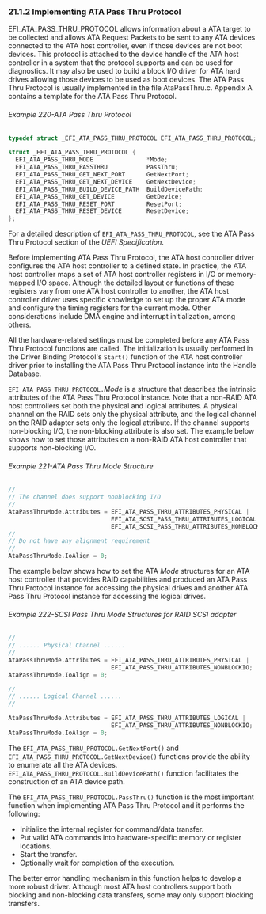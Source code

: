 <!--- @file
  21.1.2 Implementing ATA Pass Thru Protocol

  Copyright (c) 2012-2018, Intel Corporation. All rights reserved.<BR>

  Redistribution and use in source (original document form) and 'compiled'
  forms (converted to PDF, epub, HTML and other formats) with or without
  modification, are permitted provided that the following conditions are met:

  1) Redistributions of source code (original document form) must retain the
     above copyright notice, this list of conditions and the following
     disclaimer as the first lines of this file unmodified.

  2) Redistributions in compiled form (transformed to other DTDs, converted to
     PDF, epub, HTML and other formats) must reproduce the above copyright
     notice, this list of conditions and the following disclaimer in the
     documentation and/or other materials provided with the distribution.

  THIS DOCUMENTATION IS PROVIDED BY TIANOCORE PROJECT "AS IS" AND ANY EXPRESS OR
  IMPLIED WARRANTIES, INCLUDING, BUT NOT LIMITED TO, THE IMPLIED WARRANTIES OF
  MERCHANTABILITY AND FITNESS FOR A PARTICULAR PURPOSE ARE DISCLAIMED. IN NO
  EVENT SHALL TIANOCORE PROJECT  BE LIABLE FOR ANY DIRECT, INDIRECT, INCIDENTAL,
  SPECIAL, EXEMPLARY, OR CONSEQUENTIAL DAMAGES (INCLUDING, BUT NOT LIMITED TO,
  PROCUREMENT OF SUBSTITUTE GOODS OR SERVICES; LOSS OF USE, DATA, OR PROFITS;
  OR BUSINESS INTERRUPTION) HOWEVER CAUSED AND ON ANY THEORY OF LIABILITY,
  WHETHER IN CONTRACT, STRICT LIABILITY, OR TORT (INCLUDING NEGLIGENCE OR
  OTHERWISE) ARISING IN ANY WAY OUT OF THE USE OF THIS DOCUMENTATION, EVEN IF
  ADVISED OF THE POSSIBILITY OF SUCH DAMAGE.

-->

### 21.1.2 Implementing ATA Pass Thru Protocol

EFI_ATA_PASS_THRU_PROTOCOL allows information about a ATA target to be
collected and allows ATA Request Packets to be sent to any ATA devices
connected to the ATA host controller, even if those devices are not boot
devices. This protocol is attached to the device handle of the ATA host
controller in a system that the protocol supports and can be used for
diagnostics. It may also be used to build a block I/O driver for ATA hard
drives allowing those devices to be used as boot devices. The ATA Pass Thru
Protocol is usually implemented in the file AtaPassThru.c. Appendix A contains
a template for the ATA Pass Thru Protocol.

###### Example 220-ATA Pass Thru Protocol

```c
typedef struct _EFI_ATA_PASS_THRU_PROTOCOL EFI_ATA_PASS_THRU_PROTOCOL;

struct _EFI_ATA_PASS_THRU_PROTOCOL {
  EFI_ATA_PASS_THRU_MODE               *Mode;
  EFI_ATA_PASS_THRU_PASSTHRU           PassThru;
  EFI_ATA_PASS_THRU_GET_NEXT_PORT      GetNextPort;
  EFI_ATA_PASS_THRU_GET_NEXT_DEVICE    GetNextDevice;
  EFI_ATA_PASS_THRU_BUILD_DEVICE_PATH  BuildDevicePath;
  EFI_ATA_PASS_THRU_GET_DEVICE         GetDevice;
  EFI_ATA_PASS_THRU_RESET_PORT         ResetPort;
  EFI_ATA_PASS_THRU_RESET_DEVICE       ResetDevice;
};
```

For a detailed description of `EFI_ATA_PASS_THRU_PROTOCOL`, see the ATA Pass
Thru Protocol section of the _UEFI Specification_.

Before implementing ATA Pass Thru Protocol, the ATA host controller driver
configures the ATA host controller to a defined state. In practice, the ATA
host controller maps a set of ATA host controller registers in I/O or
memory-mapped I/O space. Although the detailed layout or functions of these
registers vary from one ATA host controller to another, the ATA host controller
driver uses specific knowledge to set up the proper ATA mode and configure the
timing registers for the current mode. Other considerations include DMA engine
and interrupt initialization, among others.

All the hardware-related settings must be completed before any ATA Pass Thru
Protocol functions are called. The initialization is usually performed in the
Driver Binding Protocol's `Start()` function of the ATA host controller driver
prior to installing the ATA Pass Thru Protocol instance into the Handle
Database.

`EFI_ATA_PASS_THRU_PROTOCOL.`_Mode_ is a structure that describes the intrinsic
attributes of the ATA Pass Thru Protocol instance. Note that a non-RAID ATA
host controllers set both the physical and logical attributes. A physical
channel on the RAID sets only the physical attribute, and the logical channel
on the RAID adapter sets only the logical attribute. If the channel supports
non-blocking I/O, the non-blocking attribute is also set. The example below
shows how to set those attributes on a non-RAID ATA host controller that
supports non-blocking I/O.

###### Example 221-ATA Pass Thru Mode Structure

```c
//
// The channel does support nonblocking I/O
//
AtaPassThruMode.Attributes = EFI_ATA_PASS_THRU_ATTRIBUTES_PHYSICAL |
                             EFI_ATA_SCSI_PASS_THRU_ATTRIBUTES_LOGICAL |
                             EFI_ATA_SCSI_PASS_THRU_ATTRIBUTES_NONBLOCKIO;
//
// Do not have any alignment requirement
//
AtaPassThruMode.IoAlign = 0;
```

The example below shows how to set the ATA _Mode_ structures for an ATA host
controller that provides RAID capabilities and produced an ATA Pass Thru
Protocol instance for accessing the physical drives and another ATA Pass Thru
Protocol instance for accessing the logical drives.

###### Example 222-SCSI Pass Thru Mode Structures for RAID SCSI adapter

```c
//
// ...... Physical Channel ......
//
AtaPassThruMode.Attributes = EFI_ATA_PASS_THRU_ATTRIBUTES_PHYSICAL |
                             EFI_ATA_PASS_THRU_ATTRIBUTES_NONBLOCKIO;
AtaPassThruMode.IoAlign = 0;

//
// ...... Logical Channel ......
//

AtaPassThruMode.Attributes = EFI_ATA_PASS_THRU_ATTRIBUTES_LOGICAL |
                             EFI_ATA_PASS_THRU_ATTRIBUTES_NONBLOCKIO;
AtaPassThruMode.IoAlign = 0;
```

The `EFI_ATA_PASS_THRU_PROTOCOL.GetNextPort()` and `EFI_ATA_PASS_THRU_PROTOCOL.GetNextDevice()` functions provide the ability to enumerate all the ATA devices. `EFI_ATA_PASS_THRU_PROTOCOL.BuildDevicePath()`
function facilitates the construction of an ATA device path.

The `EFI_ATA_PASS_THRU_PROTOCOL.PassThru()` function is the most important
function when implementing ATA Pass Thru Protocol and it performs the following:
* Initialize the internal register for command/data transfer.
* Put valid ATA commands into hardware-specific memory or register locations.
* Start the transfer.
* Optionally wait for completion of the execution.

The better error handling mechanism in this function helps to develop a more
robust driver. Although most ATA host controllers support both blocking and
non-blocking data transfers, some may only support blocking transfers.
